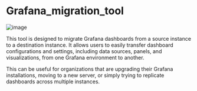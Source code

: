 # Grafana_migration_tool

![image](https://user-images.githubusercontent.com/85572312/226121609-3bd233b4-2057-4e53-81fd-6f6ca7f9fa3b.png)

This tool is designed to migrate Grafana dashboards from a source instance to a destination instance. 
It allows users to easily transfer dashboard configurations and settings, including data sources, panels, and visualizations, from one Grafana environment to another. 

This can be useful for organizations that are upgrading their Grafana installations, moving to a new server, or simply trying to replicate dashboards across multiple instances. 

